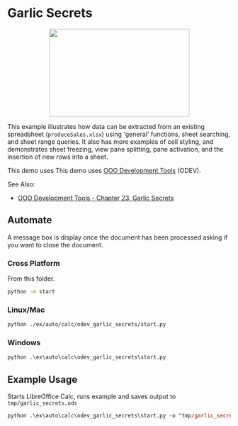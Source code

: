 # Garlic Secrets

<p align="center">
<img src="https://user-images.githubusercontent.com/4193389/203686861-4da84607-f65b-479b-9c9d-0321a3733315.png" width="317" height="198">
</p>

This example illustrates how data can be extracted from an existing spreadsheet (`produceSales.xlsx`) using 'general' functions, sheet searching, and sheet range queries. It also has more examples of cell styling, and demonstrates sheet freezing, view pane splitting, pane activation, and the insertion of new rows into a sheet.

This demo uses This demo uses [OOO Development Tools] (ODEV).

See Also:

- [OOO Development Tools - Chapter 23. Garlic Secrets](https://python-ooo-dev-tools.readthedocs.io/en/latest/odev/part4/chapter23.html)

## Automate

A message box is display once the document has been processed asking if you want to close the document.

### Cross Platform

From this folder.

```sh
python -m start
```

### Linux/Mac

```sh
python ./ex/auto/calc/odev_garlic_secrets/start.py
```

### Windows

```ps
python .\ex\auto\calc\odev_garlic_secrets\start.py
```

## Example Usage

Starts LibreOffice Calc, runs example and saves output to `tmp/garlic_secrets.ods`

```ps
python .\ex\auto\calc\odev_garlic_secrets\start.py -o "tmp/garlic_secrets.ods"
```

[OOO Development Tools]: https://python-ooo-dev-tools.readthedocs.io/en/latest/
